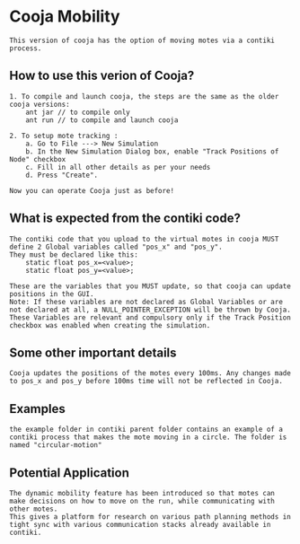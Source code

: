 <!---Author: Manish Kausik H-->

# Cooja Mobility
	This version of cooja has the option of moving motes via a contiki process. 
	
## How to use this verion of Cooja?
	1. To compile and launch cooja, the steps are the same as the older cooja versions:
		ant jar // to compile only
		ant run // to compile and launch cooja
		
	2. To setup mote tracking :
		a. Go to File ---> New Simulation
		b. In the New Simulation Dialog box, enable "Track Positions of Node" checkbox
		c. Fill in all other details as per your needs
		d. Press "Create".
	
	Now you can operate Cooja just as before!
	
## What is expected from the contiki code?
	The contiki code that you upload to the virtual motes in cooja MUST define 2 Global variables called "pos_x" and "pos_y".
	They must be declared like this:
		static float pos_x=<value>;
		static float pos_y=<value>;
		
	These are the variables that you MUST update, so that cooja can update positions in the GUI.
	Note: If these variables are not declared as Global Variables or are not declared at all, a NULL_POINTER_EXCEPTION will be thrown by Cooja.
	These Variables are relevant and compulsory only if the Track Position checkbox was enabled when creating the simulation.
	
## Some other important details
	Cooja updates the positions of the motes every 100ms. Any changes made to pos_x and pos_y before 100ms time will not be reflected in Cooja.
	
## Examples
	the example folder in contiki parent folder contains an example of a contiki process that makes the mote moving in a circle. The folder is named "circular-motion"
	
## Potential Application
	The dynamic mobility feature has been introduced so that motes can make decisions on how to move on the run, while communicating with other motes.
	This gives a platform for research on various path planning methods in tight sync with various communication stacks already available in contiki. 

	
	
	
	
	
	
	
	
	
	
	
	
	
	
	
	

